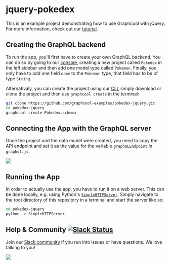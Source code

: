 # jquery-pokedex

This is an example project demonstrating how to use Graphcool with jQuery. For more information, check out our [tutorial]().

## Creating the GraphQL backend

To run the app, you'll first have to create your own GraphQL backend. You can do so by going to our [console](https://console.graph.cool), creating a new project called `Pokedex` in the left sidebar and then add one model type called `Pokemon`. Finally, you only have to add one field `name` to the `Pokemon` type, that field has to be of type `String`.

Alternativaly, you can create the project using our [CLI](https://www.npmjs.com/package/graphcool), simply download or clone the project and then use `graphcool create` in the terminal:

```sh
git clone https://github.com/graphcool-examples/pokedex-jquery.git
cd pokedex-jquery
graphcool create Pokedex.schema
```

## Connecting the App with the GraphQL server

Once the project and the data model were created, you need to copy the API endpoint and set it as the value for the variable `graphQLEndpoint` in `graphql.js`.

![](http://i.imgur.com/EAwEZso.png)


## Running the App

In order to actually use the app, you have to run it on a web server. This can be done locally, e.g. using Python's [`SimpleHTTPServer`](https://docs.python.org/2/library/simplehttpserver.html). Simply navigate to the root directory of this repository in a terminal and start the server like so:

```sh
cd pokedex-jquery
python -m SimpleHTTPServer
```

## Help & Community [![Slack Status](https://slack.graph.cool/badge.svg)](https://slack.graph.cool)

Join our [Slack community](http://slack.graph.cool/) if you run into issues or have questions. We love talking to you!

![](http://i.imgur.com/5RHR6Ku.png)

